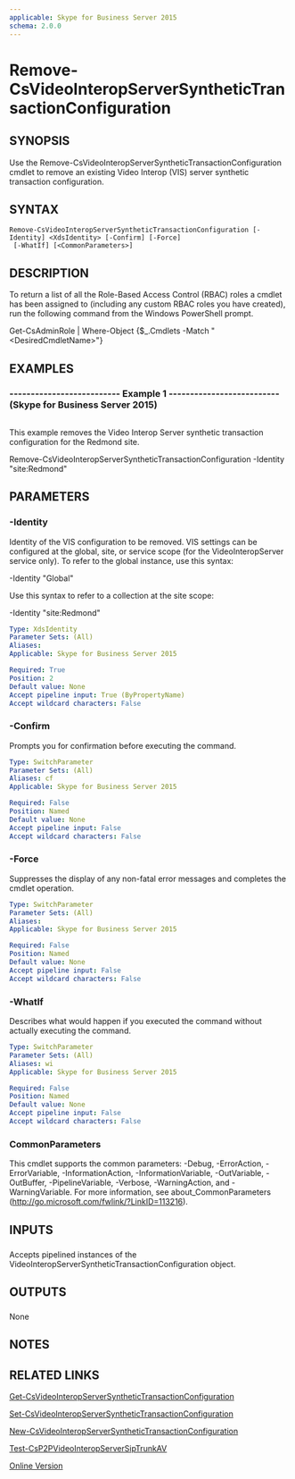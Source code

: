```yaml
---
applicable: Skype for Business Server 2015
schema: 2.0.0
---
```


# Remove-CsVideoInteropServerSyntheticTransactionConfiguration

## SYNOPSIS
Use the Remove-CsVideoInteropServerSyntheticTransactionConfiguration cmdlet to remove an existing Video Interop (VIS) server synthetic transaction configuration.

## SYNTAX

```
Remove-CsVideoInteropServerSyntheticTransactionConfiguration [-Identity] <XdsIdentity> [-Confirm] [-Force]
 [-WhatIf] [<CommonParameters>]
```

## DESCRIPTION
To return a list of all the Role-Based Access Control (RBAC) roles a cmdlet has been assigned to (including any custom RBAC roles you have created), run the following command from the Windows PowerShell prompt.

Get-CsAdminRole | Where-Object {$_.Cmdlets -Match "\<DesiredCmdletName\>"}

## EXAMPLES

### -------------------------- Example 1 -------------------------- (Skype for Business Server 2015)
```

```

This example removes the Video Interop Server synthetic transaction configuration for the Redmond site.

Remove-CsVideoInteropServerSyntheticTransactionConfiguration -Identity "site:Redmond"

## PARAMETERS

### -Identity
Identity of the VIS configuration to be removed.
VIS settings can be configured at the global, site, or service scope (for the VideoInteropServer service only).
To refer to the global instance, use this syntax:

-Identity "Global"

Use this syntax to refer to a collection at the site scope:

-Identity "site:Redmond"

```yaml
Type: XdsIdentity
Parameter Sets: (All)
Aliases: 
Applicable: Skype for Business Server 2015

Required: True
Position: 2
Default value: None
Accept pipeline input: True (ByPropertyName)
Accept wildcard characters: False
```

### -Confirm
Prompts you for confirmation before executing the command.

```yaml
Type: SwitchParameter
Parameter Sets: (All)
Aliases: cf
Applicable: Skype for Business Server 2015

Required: False
Position: Named
Default value: None
Accept pipeline input: False
Accept wildcard characters: False
```

### -Force
Suppresses the display of any non-fatal error messages and completes the cmdlet operation.

```yaml
Type: SwitchParameter
Parameter Sets: (All)
Aliases: 
Applicable: Skype for Business Server 2015

Required: False
Position: Named
Default value: None
Accept pipeline input: False
Accept wildcard characters: False
```

### -WhatIf
Describes what would happen if you executed the command without actually executing the command.

```yaml
Type: SwitchParameter
Parameter Sets: (All)
Aliases: wi
Applicable: Skype for Business Server 2015

Required: False
Position: Named
Default value: None
Accept pipeline input: False
Accept wildcard characters: False
```

### CommonParameters
This cmdlet supports the common parameters: -Debug, -ErrorAction, -ErrorVariable, -InformationAction, -InformationVariable, -OutVariable, -OutBuffer, -PipelineVariable, -Verbose, -WarningAction, and -WarningVariable. For more information, see about_CommonParameters (http://go.microsoft.com/fwlink/?LinkID=113216).

## INPUTS

###  
Accepts pipelined instances of the VideoInteropServerSyntheticTransactionConfiguration object.

## OUTPUTS

###  
None

## NOTES

## RELATED LINKS

[Get-CsVideoInteropServerSyntheticTransactionConfiguration]()

[Set-CsVideoInteropServerSyntheticTransactionConfiguration]()

[New-CsVideoInteropServerSyntheticTransactionConfiguration]()

[Test-CsP2PVideoInteropServerSipTrunkAV]()

[Online Version](http://technet.microsoft.com/EN-US/library/de83b57a-84ce-47f8-aa18-b2f3adbab261(OCS.16).aspx)

